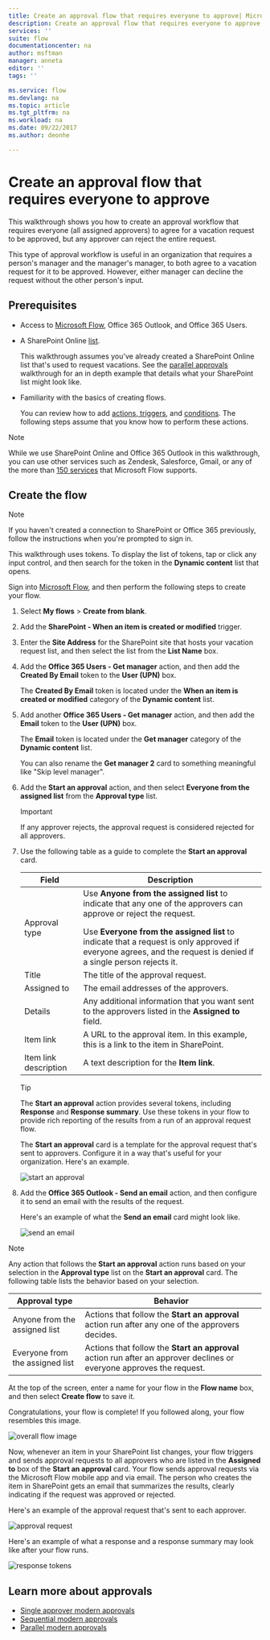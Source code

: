 ```yaml
---
title: Create an approval flow that requires everyone to approve| Microsoft Docs
description: Create an approval flow that requires everyone to approve or one person to reject a request.
services: ''
suite: flow
documentationcenter: na
author: msftman
manager: anneta
editor: ''
tags: ''

ms.service: flow
ms.devlang: na
ms.topic: article
ms.tgt_pltfrm: na
ms.workload: na
ms.date: 09/22/2017
ms.author: deonhe

---
```

# Create an approval flow that requires everyone to approve
This walkthrough shows you how to create an approval workflow that requires everyone (all assigned approvers) to agree for a vacation request to be approved, but any approver can reject the entire request.

This type of approval workflow is useful in an organization that requires a person's manager and the manager's manager, to both agree to a vacation request for it to be approved. However, either manager can decline the request without the other person's input.

## Prerequisites
* Access to [Microsoft Flow](https://flow.microsoft.com), Office 365 Outlook, and Office 365 Users.
* A SharePoint Online [list](https://support.office.com/en-us/article/SharePoint-lists-I-An-introduction-f11cd5fe-bc87-4f9e-9bfe-bbd87a22a194).
  
    This walkthrough assumes you've already created a SharePoint Online list that's used to request vacations. See the [parallel approvals](parallel-modern-approvals.md) walkthrough for an in depth example that details what your SharePoint list might look like.
* Familiarity with the basics of creating flows.
  
    You can review how to add [actions, triggers](multi-step-logic-flow.md#add-another-action), and [conditions](add-a-condition.md). The following steps assume that you know how to perform these actions.

> [!NOTE]
> While we use SharePoint Online and Office 365 Outlook in this walkthrough, you can use other services such as Zendesk, Salesforce, Gmail, or any of the more than [150 services](https://flow.microsoft.com/connectors/) that Microsoft Flow supports.
> 
> 

## Create the flow
> [!NOTE]
> If you haven't created a connection to SharePoint or Office 365 previously, follow the instructions when you're prompted to sign in.
> 
> 

This walkthrough uses tokens. To display the list of tokens, tap or click any input control, and then search for the token in the **Dynamic content** list that opens.

Sign into [Microsoft Flow](https://flow.microsoft.com), and then perform the following steps to create your flow.

1. Select **My flows** > **Create from blank**.
2. Add the **SharePoint - When an item is created or modified** trigger.
3. Enter the **Site Address** for the SharePoint site that hosts your vacation request list, and then select the list from the **List Name** box.
4. Add the **Office 365 Users - Get manager** action, and then add the **Created By Email** token to the **User (UPN)** box.
   
    The **Created By Email** token is located under the **When an item is created or modified** category of the **Dynamic content** list.
5. Add another **Office 365 Users - Get manager** action, and then add the **Email** token to the **User (UPN)** box.
   
    The **Email** token is located under the **Get manager** category of the **Dynamic content** list.
   
    You can also rename the **Get manager 2** card to something meaningful like "Skip level manager".
6. Add the **Start an approval** action, and then select **Everyone from the assigned list** from the **Approval type** list.
   
   > [!IMPORTANT]
   > If any approver rejects, the approval request is considered rejected for all approvers.
   > 
   > 
7. Use the following table as a guide to complete the **Start an approval** card.
   
   | Field | Description |
   | --- | --- |
   |  Approval type |Use **Anyone from the assigned list** to indicate that any one of the approvers can approve or reject the request. </p>Use **Everyone from the assigned list** to indicate that a request is only approved if everyone agrees, and the request is denied if a single person rejects it. |
   |  Title |The title of the approval request. |
   |  Assigned to |The email addresses of the approvers. |
   |  Details |Any additional information that you want sent to the approvers listed in the **Assigned to** field. |
   |  Item link |A URL to the approval item. In this example, this is a link to the item in SharePoint. |
   |  Item link description |A text description for the **Item link**. |
   
   > [!TIP]
   > The **Start an approval** action provides several tokens, including **Response** and **Response summary**. Use these tokens in your flow to provide rich reporting of the results from a run of an approval request flow.
   > 
   > 
   
    The **Start an approval** card is a template for the approval request that's sent to approvers. Configure it in a way that's useful for your organization. Here's an example.
   
    ![start an approval](media/all-assigned-must-approve/start-an-approval-card.png)
8. Add the **Office 365 Outlook - Send an email** action, and then configure it to send an email with the results of the request.
   
    Here's an example of what the **Send an email** card might look like.
   
    ![send an email](media/all-assigned-must-approve/send-an-email-card.png)

> [!NOTE]
> Any action that follows the **Start an approval** action runs based on your selection in the **Approval type** list on the **Start an approval** card. The following table lists the behavior based on your selection.
> 
> 

| Approval type | Behavior |
| --- | --- |
| Anyone from the assigned list |Actions that follow the **Start an approval** action run after any one of the approvers decides. |
| Everyone from the assigned list |Actions that follow the **Start an approval** action run after an approver declines or everyone approves the request. |

At the top of the screen, enter a name for your flow in the **Flow name** box, and then select **Create flow** to save it.

Congratulations, your flow is complete! If you followed along, your flow resembles this image.

![overall flow image](media/all-assigned-must-approve/overall-flow.png)

Now, whenever an item in your SharePoint list changes, your flow triggers and sends approval requests to all approvers who are listed in the **Assigned to** box of the **Start an approval** card. Your flow sends approval requests via the Microsoft Flow mobile app and via email. The person who creates the item in SharePoint gets an email that summarizes the results, clearly indicating if the request was approved or rejected.

Here's an example of the approval request that's sent to each approver.

![approval request](media/all-assigned-must-approve/approval-request.png)

Here's an example of what a response and a response summary may look like after your flow runs.

![response tokens](media/all-assigned-must-approve/response-output.png)

## Learn more about approvals
* [Single approver modern approvals](modern-approvals.md)
* [Sequential modern approvals](sequential-modern-approvals.md)
* [Parallel modern approvals](sequential-modern-approvals.md)

